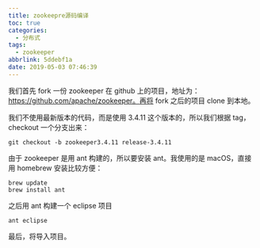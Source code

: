 ```yaml
---
title: zookeepre源码编译
toc: true
categories:
  - 分布式
tags:
  - zookeeper
abbrlink: 5ddebf1a
date: 2019-05-03 07:46:39
---
```


我们首先 fork 一份 zookeeper 在 github 上的项目，地址为：https://github.com/apache/zookeeper。再将 fork 之后的项目 clone 到本地。

我们不使用最新版本的代码，而是使用 3.4.11 这个版本的，所以我们根据 tag，checkout 一个分支出来：

```shell
git checkout -b zookeeper3.4.11 release-3.4.11
```

由于 zookeeper 是用 ant 构建的，所以要安装 ant。我使用的是 macOS，直接用 homebrew 安装比较方便：

```shell
brew update
brew install ant
```

之后用 ant 构建一个 eclipse 项目

```shell
ant eclipse
```

最后，将导入项目。